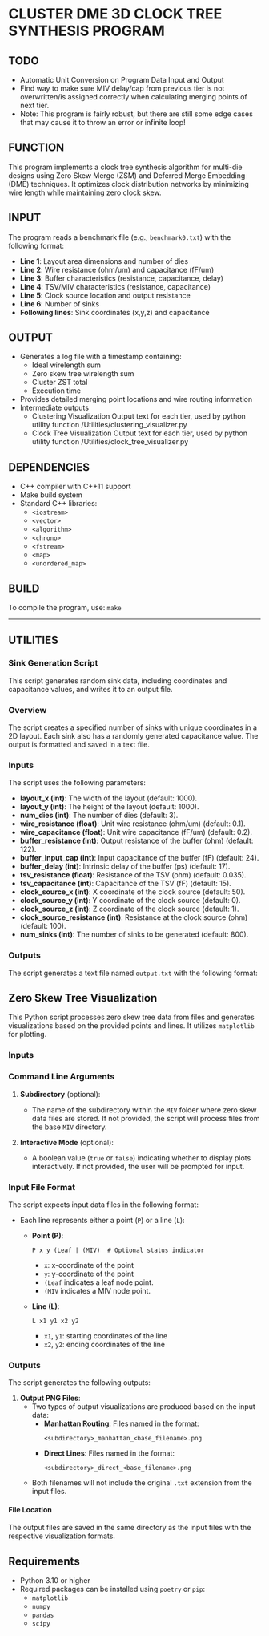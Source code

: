 # CLUSTER DME 3D CLOCK TREE SYNTHESIS PROGRAM

## TODO
- Automatic Unit Conversion on Program Data Input and Output
- Find way to make sure MIV delay/cap from previous tier is not overwritten/is
assigned correctly when calculating merging points of next tier.
- Note: This program is fairly robust, but there are still some edge cases that
may cause it to throw an error or infinite loop!
## FUNCTION
This program implements a clock tree synthesis algorithm for multi-die designs using Zero Skew Merge (ZSM) and Deferred Merge Embedding (DME) techniques. It optimizes clock distribution networks by minimizing wire length while maintaining zero clock skew.

## INPUT
The program reads a benchmark file (e.g., `benchmark0.txt`) with the following format:
- **Line 1**: Layout area dimensions and number of dies
- **Line 2**: Wire resistance (ohm/um) and capacitance (fF/um)
- **Line 3**: Buffer characteristics (resistance, capacitance, delay)
- **Line 4**: TSV/MIV characteristics (resistance, capacitance)
- **Line 5**: Clock source location and output resistance
- **Line 6**: Number of sinks
- **Following lines**: Sink coordinates (x,y,z) and capacitance

## OUTPUT
- Generates a log file with a timestamp containing:
  - Ideal wirelength sum
  - Zero skew tree wirelength sum
  - Cluster ZST total
  - Execution time
- Provides detailed merging point locations and wire routing information
- Intermediate outputs
  - Clustering Visualization Output text for each tier, used by python utility function /Utilities/clustering_visualizer.py
  - Clock Tree Visualization Output text for each tier, used by python utility function /Utilities/clock_tree_visualizer.py

## DEPENDENCIES
- C++ compiler with C++11 support
- Make build system
- Standard C++ libraries:
  - `<iostream>`
  - `<vector>`
  - `<algorithm>`
  - `<chrono>`
  - `<fstream>`
  - `<map>`
  - `<unordered_map>`

## BUILD
To compile the program, use:
`make`


___


## UTILITIES
### Sink Generation Script

This script generates random sink data, including coordinates and capacitance values, and writes it to an output file.

### Overview

The script creates a specified number of sinks with unique coordinates in a 2D layout. Each sink also has a randomly generated capacitance value. The output is formatted and saved in a text file.

### Inputs

The script uses the following parameters:

- **layout_x (int)**: The width of the layout (default: 1000).
- **layout_y (int)**: The height of the layout (default: 1000).
- **num_dies (int)**: The number of dies (default: 3).
- **wire_resistance (float)**: Unit wire resistance (ohm/um) (default: 0.1).
- **wire_capacitance (float)**: Unit wire capacitance (fF/um) (default: 0.2).
- **buffer_resistance (int)**: Output resistance of the buffer (ohm) (default: 122).
- **buffer_input_cap (int)**: Input capacitance of the buffer (fF) (default: 24).
- **buffer_delay (int)**: Intrinsic delay of the buffer (ps) (default: 17).
- **tsv_resistance (float)**: Resistance of the TSV (ohm) (default: 0.035).
- **tsv_capacitance (int)**: Capacitance of the TSV (fF) (default: 15).
- **clock_source_x (int)**: X coordinate of the clock source (default: 50).
- **clock_source_y (int)**: Y coordinate of the clock source (default: 0).
- **clock_source_z (int)**: Z coordinate of the clock source (default: 1).
- **clock_source_resistance (int)**: Resistance at the clock source (ohm) (default: 100).
- **num_sinks (int)**: The number of sinks to be generated (default: 800).

### Outputs

The script generates a text file named `output.txt` with the following format:


## Zero Skew Tree Visualization

This Python script processes zero skew tree data from files and generates visualizations based on the provided points and lines. It utilizes `matplotlib` for plotting.

### Inputs

### Command Line Arguments

1. **Subdirectory** (optional):
   - The name of the subdirectory within the `MIV` folder where zero skew data files are stored. If not provided, the script will process files from the base `MIV` directory.

2. **Interactive Mode** (optional):
   - A boolean value (`true` or `false`) indicating whether to display plots interactively. If not provided, the user will be prompted for input.

### Input File Format

The script expects input data files in the following format:

- Each line represents either a point (`P`) or a line (`L`):
  - **Point (P)**:
    ```
    P x y (Leaf | (MIV)  # Optional status indicator
    ```
    - `x`: x-coordinate of the point
    - `y`: y-coordinate of the point
    - `(Leaf` indicates a leaf node point.
    - `(MIV` indicates a MIV node point.

  - **Line (L)**:
    ```
    L x1 y1 x2 y2
    ```
    - `x1`, `y1`: starting coordinates of the line
    - `x2`, `y2`: ending coordinates of the line

### Outputs

The script generates the following outputs:

1. **Output PNG Files**:
   - Two types of output visualizations are produced based on the input data:
     - **Manhattan Routing**: Files named in the format:
       ```
       <subdirectory>_manhattan_<base_filename>.png
       ```
     - **Direct Lines**: Files named in the format:
       ```
       <subdirectory>_direct_<base_filename>.png
       ```
   - Both filenames will not include the original `.txt` extension from the input files.

#### File Location

The output files are saved in the same directory as the input files with the respective visualization formats.

## Requirements

- Python 3.10 or higher
- Required packages can be installed using `poetry` or `pip`:
  - `matplotlib`
  - `numpy`
  - `pandas`
  - `scipy`




